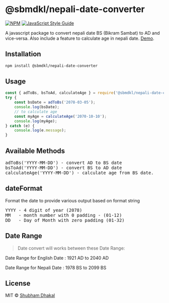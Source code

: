 # @sbmdkl/nepali-date-converter

[![NPM](https://img.shields.io/npm/v/@sbmdkl/nepali-date-converter.svg)](https://www.npmjs.com/package/@sbmdkl/nepali-date-converter) [![JavaScript Style Guide](https://img.shields.io/badge/code_style-standard-brightgreen.svg)](https://standardjs.com)

A javascript package to convert nepali date BS (Bikram Sambat) to AD and vice-versa. Also include a feature to calculate age in nepali date.
<a href="https://codesandbox.io/p/sandbox/sbmdkl-dateconverter-yqcrg5?file=/src/index.mjs">Demo</a>.

## Installation

```bash
npm install @sbmdkl/nepali-date-converter
```

## Usage

```jsx
const { adToBs, bsToAd, calculateAge } = require('@sbmdkl/nepali-date-converter');
try {
	const bsDate = adToBs('2078-03-05');
	console.log(bsDate);
	// to calculate age
	const myAge = calculateAge('2070-10-10');
	console.log(myAge);
} catch (e) {
	console.log(e.message);
}
```

## Available Methods

<pre>
adToBs('YYYY-MM-DD') - convert AD to BS date
bsToAd('YYYY-MM-DD') - convert BS to AD date
calculateAge('YYYY-MM-DD') - calculate age from BS date.
</pre>

## dateFormat

Format the date to provide various output based on format string

<pre>
YYYY - 4 digit of year (2078)
MM   - month number with 0 padding - (01-12)
DD   - Day of Month with zero padding (01-32)
</pre>

## Date Range

> Date convert will works between these Date Range:

Date Range for English Date : 1921 AD to 2040 AD

Date Range for Nepali Date : 1978 BS to 2099 BS

## License

MIT © [Shubham Dhakal](https://github.com/sbmdkl)
